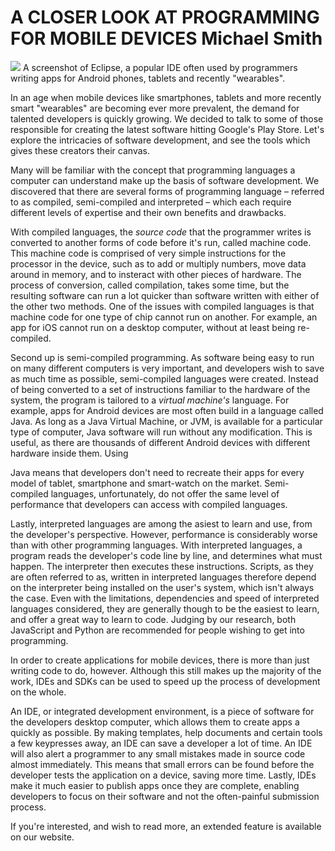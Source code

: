# A CLOSER LOOK AT PROGRAMMING FOR MOBILE DEVICES <span>Michael Smith</span>

<div class="i">
	<img src="/btec/img/31.2.11.png">
	A screenshot of Eclipse, a popular IDE often used by programmers writing apps for Android phones, tablets and recently "wearables".
</div>

<!--[COL-1]-->

In an age when mobile devices like smartphones, tablets and more recently smart "wearables" are becoming ever more prevalent, the demand for talented developers is quickly growing. We decided to talk to some of those responsible for creating the latest software hitting Google's Play Store. Let's explore the intricacies of software development, and see the tools which gives these creators their canvas.

Many will be familiar with the concept that programming languages a computer can understand make up the basis of software development. We discovered that there are several forms of programming language &ndash; referred to as compiled, semi-compiled and interpreted &ndash; which each require different levels of expertise and their own benefits and drawbacks.

With compiled languages, the *source code* that the programmer writes is converted to another forms of code before it's run, called machine code. This machine code is comprised of very simple instructions for the processor in the device, such as to add or multiply numbers, move data around in memory, and to insteract with other pieces of hardware. The process of conversion, called compilation, takes some time, but the resulting software can run a lot quicker than software written with either of the other two methods. One of the issues with compiled languages is that machine code for one type of chip cannot run on another. For example, an app for iOS cannot run on a desktop computer, without at least being re-compiled.

Second up is semi-compiled programming. As software being easy to run on many different computers is very important, and developers wish to save as much time as possible, semi-compiled languages were created. Instead of being converted to a set of instructions familiar to the hardware of the system, the program is tailored to a *virtual machine's* language. For example, apps for Android devices are most often build in a language called Java. As long as a Java Virtual Machine, or JVM, is available for a particular type of computer, Java software will run without any modification. This is useful, as there are thousands of different Android devices with different hardware inside them. Using

<!--[COL-2]-->

Java means that developers don't need to recreate their apps for every model of tablet, smartphone and smart-watch on the market. Semi-compiled languages, unfortunately, do not offer the same level of performance that developers can access with compiled languages.

Lastly, interpreted languages are among the asiest to learn and use, from the developer's perspective. However, performance is considerably worse than with other programming languages. With interpreted languages, a program reads the developer's code line by line, and determines what must happen. The interpreter then executes these instructions. Scripts, as they are often referred to as, written in interpreted languages therefore depend on the interpreter being installed on the user's system, which isn't always the case. Even with the limitations, dependencies and speed of interpreted languages considered, they are generally though to be the easiest to learn, and offer a great way to learn to code. Judging by our research, both JavaScript and Python are recommended for people wishing to get into programming.

In order to create applications for mobile devices, there is more than just writing code to do, however. Although this still makes up the majority of the work, IDEs and SDKs can be used to speed up the process of development on the whole.

An IDE, or integrated development environment, is a piece of software for the developers desktop computer, which allows them to create apps a quickly as possible. By making templates, help documents and certain tools a few keypresses away, an IDE can save a developer a lot of time. An IDE will also alert a programmer to any small mistakes made in source code almost immediately. This means that small errors can be found before the developer tests the application on a device, saving more time. Lastly, IDEs make it much easier to publish apps once they are complete, enabling developers to focus on their software and not the often-painful submission process.

If you're interested, and wish to read more, an extended feature is available on our website. 
